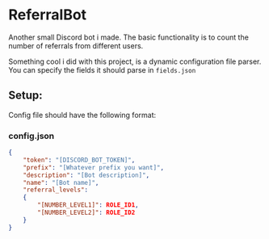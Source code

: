 # ReferralBot

Another small Discord bot i made.
The basic functionality is to count the number of referrals from different users.

Something cool i did with this project, is a dynamic configuration file parser.
You can specify the fields it should parse in `fields.json`


## Setup:
Config file should have the following format:

### config.json
```json
{
    "token": "[DISCORD_BOT_TOKEN]",
    "prefix": "[Whatever prefix you want]",
    "description": "[Bot description]",
    "name": "[Bot name]",
    "referral_levels": 
    {
        "[NUMBER_LEVEL1]": ROLE_ID1,
        "[NUMBER_LEVEL2]": ROLE_ID2
    }
}
```
